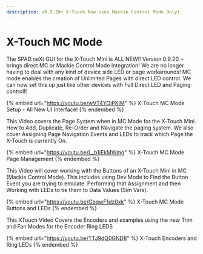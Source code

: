 ```yaml
---
description: v0.9.20+ X-Touch Now uses Mackie Control Mode Only!
---
```


# X-Touch MC Mode

The SPAD.neXt GUI for the X-Touch Mini is ALL NEW!! Version 0.9.20 + brings direct MC or Mackie Control Mode Integration! We are no longer having to deal with any kind of device side LED or page workarounds! MC mode enables the creation of Unlimited Pages with direct LED control. We can now set this up just like other devices with Full Direct LED and Paging control!!&#x20;

{% embed url="https://youtu.be/wVT4YOjPKlM" %}
X-Touch MC Mode Setup - All New UI Interface!
{% endembed %}

This Video covers the Page System when in MC Mode for the X-Touch Mini. How to Add, Duplicate, Re-Order and Navigate the paging system. We also cover Assigning Page Navigation Events and LEDs to track which Page the X-Touch is currently On.

{% embed url="https://youtu.be/L_b1iEkMWmg" %}
X-Touch MC Mode Page Management
{% endembed %}

This Video will cover working with the Buttons of an X-Touch Mini in MC (Mackie Control Mode).  This includes using Dev Mode to Find the Button Event you are trying to emulate.  Performing that Assignment and then Working with LEDs to tie them to Data Values (Sim Vars).

{% embed url="https://youtu.be/GbqwF1dz0xk" %}
X-Touch MC Mode Buttons and LEDs
{% endembed %}

This XTouch Video Covers the Encoders and examples using the new Trim and Fan Modes for the Encoder Ring LEDS&#x20;

{% embed url="https://youtu.be/TTJ9dQ0GND8" %}
X-Touch Encoders and Ring LEDs
{% endembed %}

